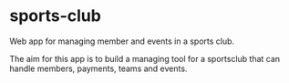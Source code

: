 # sports-club
Web app for managing member and events in a sports club.

The aim for this app is to build a managing tool for a sportsclub that can handle members, payments, teams and events. 
